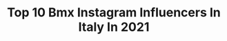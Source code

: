 ---
title: Top 10 Bmx Instagram Influencers In Italy In 2021
description: >-
  Find top bmx Instagram influencers in Italy in 2021. Most popular hashtags: #bmx #sport #gopro #skate.
platform: Instagram
hits: 9
text_top: Identify the best Instagram accounts on inBeat.
text_bottom: Our search engine aggregates 9 Instagram influencers like this in Italy for you to contact.
profiles:
  - username: "brigantetattoo"
    fullname: >-
      Brigantetattoo
    bio: >-
      BOOKING OPEN FOR MILANO - OCTOBER / NOVEMBER - 2020 -
    location: "Italy"
    followers: 302649
    engagement: 83
    commentsToLikes: 0.007802
    id: ck5hj85h0g6k40i11yk9qdpfe
    verified: false
    hashtags: "#font, #bmx, #skateboard, #hate"
  - username: "artemkarpov492"
    fullname: >-
      18 y.o
    bio: >-
      My Sponsor 🔥@ridescootershop 🔥
    location: "Italy"
    followers: 5603
    engagement: 2284
    commentsToLikes: 0.024335
    id: ck9we7713ixlb0j780xz3624e
    verified: false
    hashtags: "#bmx, #scooter, #ridescooter, #style"
  - username: "ziliandre"
    fullname: >-
      Andrea Ziliani
    bio: >-
      No Bike no Life!!! 😎🤘🏻 YouTuber // Creator for @redbullitalia // rider for @supernovagang
    location: "Italy"
    followers: 11054
    engagement: 810
    commentsToLikes: 0.007013
    id: ck8t033djqo170j78fr6v2imx
    verified: false
    hashtags: "#bicycle, #freeride, #sport, #mtblifestyle"
  - username: "lele.aspro"
    fullname: >-
      Lele Aspro
    bio: >-
      Creativity Creator 📸 Gopro Founder: @herosquadvt Admin: @gosoulcommunity 🌐 Sponsor: Bluefin - Blueprint WonkyBoard - Ruroc 📩 Sponsorship: Email o Dm
    location: "Italy"
    followers: 6114
    engagement: 647
    commentsToLikes: 0.033575
    id: ck5zsnlxcyufy0i14r4achfp4
    verified: false
    hashtags: "#paddleboard, #cycling, #photooftheday, #surf"
  - username: "e30queen"
    fullname: >-
      CT
    bio: >-
      BMW E30’s E24 E28 Audi RS4 Car Enthusiast @e30_jv 🤴🏽❤️
    location: "Italy"
    followers: 27558
    engagement: 179
    commentsToLikes: 0.019742
    id: ck13aa4e2pdku0i197t4n2wp2
    verified: false
    hashtags: "#c141ret, #e30, #cardrawing, #caricature"
  - username: "dilettacurra"
    fullname: >-
      •🔥•DC•🔥•
    bio: >-
      Dile ❤ Bratislava🇸🇰Wien🇦🇹Italy(Calabria)🇮🇹 @dilettacurra
    location: "Italy"
    followers: 7585
    engagement: 798
    commentsToLikes: 0.017194
    id: ck9hahvx2clw70j78m2iibib5
    verified: false
    hashtags: "#tulerthecreator, #kcco, #armani, #african"
  - username: "samuele_zuccali"
    fullname: >-
      Samuele Zuccali
    bio: >-
      // Italian Freestyle TRIAL Rider // Rider for #circustrialtour Freestyle Team
    location: "Italy"
    followers: 16862
    engagement: 372
    commentsToLikes: 0.010250
    id: ck5qe71gnz17d0i112m1r1kx8
    verified: false
    hashtags: "#freestyle, #circustrialtour, #trialfreestyle, #samuelezuccali"
  - username: "suarezlegroupe"
    fullname: >-
      SUAREZ
    bio: >-
      Nouvel album le 4/9/20 🔥🔥DISPO ICI👇👇
    location: "Italy"
    followers: 11073
    engagement: 597
    commentsToLikes: 0.045683
    id: ck5q0z38r8gou0i1180acd6sv
    verified: true
    hashtags: "#tasvumabulle, #vivant, #sarapechetiamo"
  - username: "giulio_carusosurf"
    fullname: >-
      Giulio Caruso
    bio: >-
      Surfer🇮🇹 Cagliari, ITA📍 Traveller🌎 Whatever it takes!💪🏼 giulio.caruso2001@gmail.com 📧 🔗CNS LINK🔗
    location: "Italy"
    followers: 2605
    engagement: 1525
    commentsToLikes: 0.056847
    id: ck5cgkxb8p1t20i11gpf991mn
    verified: false
    hashtags: "#wanderlust, #gopro, #sardegna, #surfboard"
---